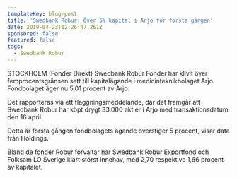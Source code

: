 ```yaml
---
templateKey: blog-post
title: 'Swedbank Robur: Över 5% kapital i Arjo för första gången'
date: 2019-04-23T12:26:47.261Z
sponsored: false
featured: false
tags:
  - Swedbank Robur
---
```

STOCKHOLM (Fonder Direkt) Swedbank Robur Fonder har klivit över femprocentsgränsen sett till kapitalägande i medicinteknikbolaget Arjo. Fondbolaget äger nu 5,01 procent av Arjo.



Det rapporteras via ett flaggningsmeddelande, där det framgår att Swedbank Robur har köpt drygt 33.000 aktier i Arjo med transaktionsdatum den 16 april.



Detta är första gången fondbolagets ägande överstiger 5 procent, visar data från Holdings.



Bland de fonder Robur förvaltar har Swedbank Robur Exportfond och Folksam LO Sverige klart störst innehav, med 2,70 respektive 1,66 procent av kapitalet.
